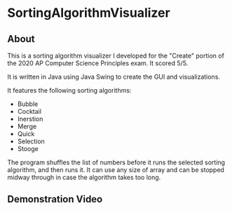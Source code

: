 # SortingAlgorithmVisualizer
## About
This is a sorting algorithm visualizer I developed for the "Create" portion of the 2020 AP Computer Science Principles exam. It scored 5/5.

It is written in Java using Java Swing to create the GUI and visualizations.

It features the following sorting algorithms:
- Bubble
- Cocktail
- Inerstion
- Merge
- Quick
- Selection
- Stooge

The program shuffles the list of numbers before it runs the selected sorting algorithm, and then runs it. It can use any size of array and can be stopped midway through in case the algorithm takes too long.

## Demonstration Video
